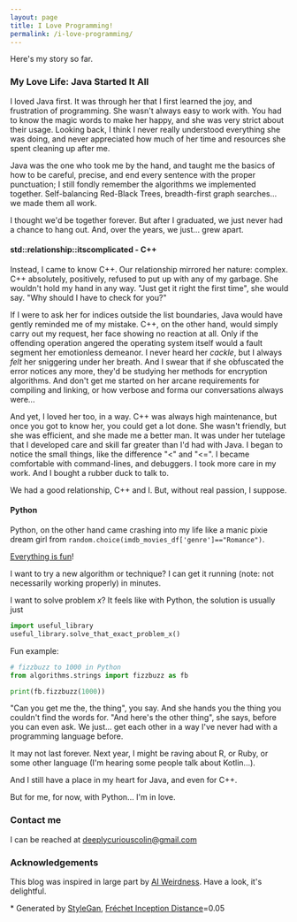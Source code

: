 ```yaml
---
layout: page
title: I Love Programming!
permalink: /i-love-programming/
---
```


Here's my story so far.

### My Love Life: Java Started It All

I loved Java first. It was through her that I first learned the joy, and frustration of programming. She wasn't always easy to work with. You had to know the magic words to make her happy, and she was very strict about their usage. Looking back, I think I never really understood everything she was doing, and never appreciated how much of her time and resources she spent cleaning up after me.

Java was the one who took me by the hand, and taught me the basics of how to be careful, precise, and end every sentence with the proper punctuation; I still fondly remember the algorithms we implemented together. Self-balancing Red-Black Trees, breadth-first graph searches... we made them all work.

I thought we'd be together forever. But after I graduated, we just never had a chance to hang out. And, over the years, we just... grew apart.  

#### std::relationship::itscomplicated - C++ 
Instead, I came to know C++. Our relationship mirrored her nature: complex. C++ absolutely, positively, refused to put up with any of my garbage. She wouldn't hold my hand in any way. "Just get it right the first time", she would say. "Why should I have to check for you?" 

If I were to ask her for indices outside the list boundaries, Java would have gently reminded me of my mistake. C++, on the other hand, would simply carry out my request, her face showing no reaction at all. Only if the offending operation angered the operating system itself would a fault segment her emotionless demeanor. I never heard her _cackle_, but I always _felt_ her sniggering under her breath. And I swear that if she obfuscated the error notices any more, they'd be studying her methods for encryption algorithms. And don't get me started on her arcane requirements for compiling and linking, or how verbose and forma our conversations always were...

And yet, I loved her too, in a way. C++ was always high maintenance, but once you got to know her, you could get a lot done. She wasn't friendly, but she was efficient, and she made me a better man. It was under her tutelage that I developed care and skill far greater than I'd had with Java. I began to notice the small things, like the difference "<" and "<=". I became comfortable with command-lines, and debuggers. I took more care in my work. And I bought a rubber duck to talk to. 

We had a good relationship, C++ and I. But, without real passion, I suppose.

#### Python
Python, on the other hand came crashing into my life like a manic pixie dream girl from `random.choice(imdb_movies_df['genre']=="Romance")`. 

[Everything is fun](https://xkcd.com/353/)! 

I want to try a new algorithm or technique? I can get it running (note: not necessarily working properly) in minutes. 

I want to solve problem _x_? It feels like with Python, the solution is usually just
```python
import useful_library
useful_library.solve_that_exact_problem_x()
```

Fun example: 
```python
# fizzbuzz to 1000 in Python
from algorithms.strings import fizzbuzz as fb

print(fb.fizzbuzz(1000))
```

"Can you get me the, the thing", you say. And she hands you the thing you couldn't find the words for. "And here's the other thing", she says, before you can even ask. We just... get each other in a way I've never had with a programming language before. 

It may not last forever. Next year, I might be raving about R, or Ruby, or some other language (I'm hearing some people talk about Kotlin...). 

And I still have a place in my heart for Java, and even for C++. 

But for me, for now, with Python... I'm in love.

### Contact me

I can be reached at deeplycuriouscolin@gmail.com



### Acknowledgements
This blog was inspired in large part by [AI Weirdness](http://aiweirdness.com). Have a look, it's delightful.


\* Generated by [StyleGan](https://arxiv.org/abs/1812.04948), [Fréchet Inception Distance](https://nealjean.com/ml/frechet-inception-distance/)=0.05



